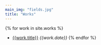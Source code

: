 ```yaml
---
main_img: "fields.jpg"
title: "Works"
---
```

{% for work in site.works %}
* [{{work.title}}]({{work.url}}) *{{work.date}}*
{% endfor %}